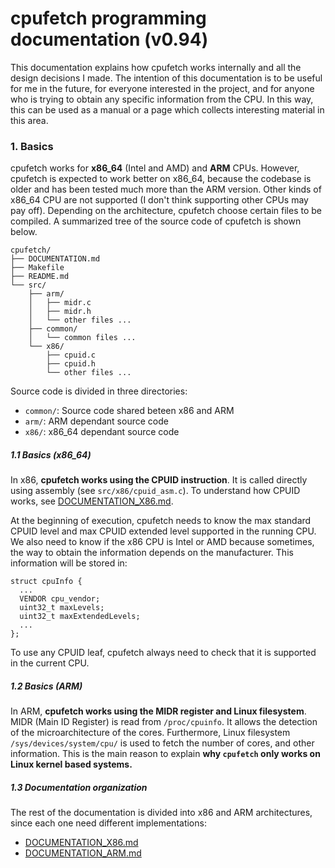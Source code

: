 # cpufetch programming documentation (v0.94)
This documentation explains how cpufetch works internally and all the design decisions I made. The intention of this documentation is to be useful for me in the future, for everyone interested in the project, and for anyone who is trying to obtain any specific information from the CPU. In this way, this can be used as a manual or a page which collects interesting material in this area.

### 1. Basics
cpufetch works for __x86_64__ (Intel and AMD) and  __ARM__ CPUs. However, cpufetch is expected to work better on x86_64, because the codebase is older and has been tested much more than the ARM version. Other kinds of x86_64 CPU are not supported (I don't think supporting other CPUs may pay off). Depending on the architecture, cpufetch choose certain files to be compiled. A summarized tree of the source code of cpufetch is shown below.

```
cpufetch/
├── DOCUMENTATION.md
├── Makefile
├── README.md
└── src/
    ├── arm/
    │   ├── midr.c
    │   ├── midr.h
    │   └── other files ...
    ├── common/
    │   └── common files ...
    └── x86/
        ├── cpuid.c
        ├── cpuid.h
        └── other files ...
```

Source code is divided in three directories:

- `common/`: Source code shared beteen x86 and ARM
- `arm/`: ARM dependant source code
- `x86/`: x86_64 dependant source code

##### 1.1 Basics (x86_64)

In x86, __cpufetch works using the CPUID instruction__. It is called directly using assembly (see `src/x86/cpuid_asm.c`). To understand how CPUID works, see [DOCUMENTATION_X86.md](https://github.com/Dr-Noob/cpufetch/blob/master/doc/DOCUMENTATION_X86.md).

At the beginning of execution, cpufetch needs to know the max standard CPUID level and max CPUID extended level supported in the running CPU. We also need to know if the x86 CPU is Intel or AMD because sometimes, the way to obtain the information depends on the manufacturer. This information will be stored in:

```
struct cpuInfo {
  ...
  VENDOR cpu_vendor;
  uint32_t maxLevels;  
  uint32_t maxExtendedLevels;
  ...
};
```

To use any CPUID leaf, cpufetch always need to check that it is supported in the current CPU.

##### 1.2 Basics (ARM)
In ARM, __cpufetch works using the MIDR register and Linux filesystem__. MIDR (Main ID Register) is read from `/proc/cpuinfo`. It allows the detection of the microarchitecture of the cores. Furthermore, Linux filesystem `/sys/devices/system/cpu/` is used to fetch the number of cores, and other information. This is the main reason to explain __why `cpufetch` only works on Linux kernel based systems.__

##### 1.3 Documentation organization
The rest of the documentation is divided into x86 and ARM architectures, since each one need different implementations:

- [DOCUMENTATION_X86.md](https://github.com/Dr-Noob/cpufetch/blob/master/doc/DOCUMENTATION_X86.md)
- [DOCUMENTATION_ARM.md](https://github.com/Dr-Noob/cpufetch/blob/master/doc/DOCUMENTATION_ARM.md)
